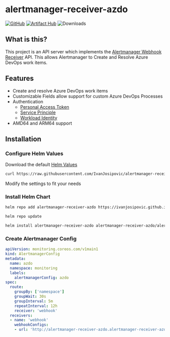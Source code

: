 # alertmanager-receiver-azdo

[![GitHub](https://img.shields.io/github/stars/ivanjosipovic/alertmanager-receiver-azdo?style=social)](https://github.com/IvanJosipovic/alertmanager-receiver-azdo)
[![Artifact Hub](https://img.shields.io/endpoint?url=https://artifacthub.io/badge/repository/alertmanager-receiver-azdo)](https://artifacthub.io/packages/helm/alertmanager-receiver-azdo/alertmanager-receiver-azdo)
![Downloads](https://img.shields.io/badge/dynamic/json?url=https%3A%2F%2Fraw.githubusercontent.com%2Fipitio%2Fbackage%2Frefs%2Fheads%2Findex%2FIvanJosipovic%2Falertmanager-receiver-azdo%2Falertmanager-receiver-azdo%25252Falertmanager-receiver-azdo.json&query=%24.downloads&label=downloads)

## What is this?

This project is an API server which implements the [Alertmanager Webhook Receiver](https://prometheus.io/docs/operating/integrations/#alertmanager-webhook-receiver) API. This allows Alertmanager to Create and Resolve Azure DevOps work items.

## Features
- Create and resolve Azure DevOps work items
- Customizable Fields allow support for custom Azure DevOps Processes
- Authentication
  - [Personal Access Token](https://learn.microsoft.com/en-us/azure/devops/organizations/accounts/use-personal-access-tokens-to-authenticate)
  - [Service Principle](https://learn.microsoft.com/en-us/azure/devops/integrate/get-started/authentication/service-principal-managed-identity)
  - [Workload Identity](https://learn.microsoft.com/en-us/azure/aks/workload-identity-overview)
- AMD64 and ARM64 support

## Installation
### Configure Helm Values

Download the default [Helm Values](https://raw.githubusercontent.com/IvanJosipovic/alertmanager-receiver-azdo/main/charts/alertmanager-receiver-azdo/values.yaml)

```bash
curl https://raw.githubusercontent.com/IvanJosipovic/alertmanager-receiver-azdo/main/charts/alertmanager-receiver-azdo/values.yaml --output values.yaml
```

Modify the settings to fit your needs

### Install Helm Chart

```bash
helm repo add alertmanager-receiver-azdo https://ivanjosipovic.github.io/alertmanager-receiver-azdo

helm repo update

helm install alertmanager-receiver-azdo alertmanager-receiver-azdo/alertmanager-receiver-azdo --create-namespace --namespace alertmanager-receiver-azdo -f values.yaml
```

### Create Alertmanager Config

```yaml
apiVersion: monitoring.coreos.com/v1main1
kind: AlertmanagerConfig
metadata:
  name: azdo
  namespace: monitoring
  labels:
    alertmanagerConfig: azdo
spec:
  route:
    groupBy: ['namespace']
    groupWait: 30s
    groupInterval: 5m
    repeatInterval: 12h
    receiver: 'webhook'
  receivers:
  - name: 'webhook'
    webhookConfigs:
    - url: 'http://alertmanager-receiver-azdo.alertmanager-receiver-azdo.svc.cluster.local:8080/alert'
```
